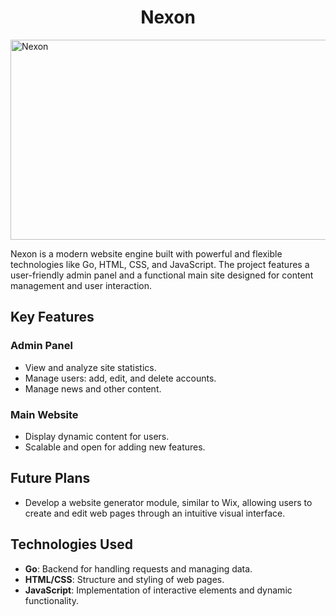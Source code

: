 <h1 align="center" id="title">Nexon</h1>
<img src="https://socialify.git.ci/Lucifer13072/Nexon/image?font=Inter&language=1&name=1&owner=1&pattern=Brick+Wall&theme=Dark" alt="Nexon" width="640" height="320" />

Nexon is a modern website engine built with powerful and flexible technologies like Go, HTML, CSS, and JavaScript. The project features a user-friendly admin panel and a functional main site designed for content management and user interaction.  

## Key Features  
### Admin Panel  
- View and analyze site statistics.  
- Manage users: add, edit, and delete accounts.  
- Manage news and other content.  

### Main Website  
- Display dynamic content for users.  
- Scalable and open for adding new features.  

## Future Plans  
- Develop a website generator module, similar to Wix, allowing users to create and edit web pages through an intuitive visual interface.  

## Technologies Used  
- **Go**: Backend for handling requests and managing data.  
- **HTML/CSS**: Structure and styling of web pages.  
- **JavaScript**: Implementation of interactive elements and dynamic functionality.  
